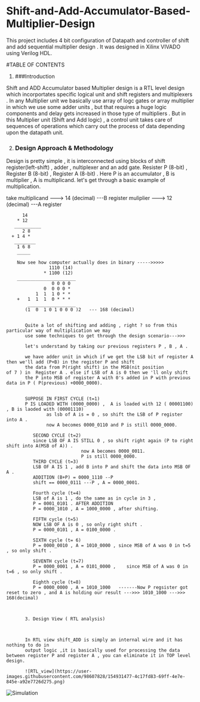 # Shift-and-Add-Accumulator-Based-Multiplier-Design
This project includes 4 bit configuration of Datapath and controller of shift and add sequential multiplier design . It was designed in Xilinx VIVADO using Verilog HDL.

#TABLE OF CONTENTS

1. ###Introduction

Shift and ADD Accumulator based Multiplier design is a RTL level design which incorportates specific logical unit and shift registers and multiplexers . In any Multiplier unit we basically use array of logc gates or array multiplier in which we use some adder units , but that requires a huge logic components and delay gets increased in those type of multipliers . But in this Multiplier unit (Shift and Add logic) , a control unit takes care of sequences of operations which carry out the process of data depending upon the datapath unit. 

2. ### Design Approach & Methodology

Design is pretty simple , it is interconnected using blocks of shift register(left-shift) , adder , nultiplexer and an add gate. 
Resister P (8-bit) , Register B (8-bit) , Register A (8-bit) . Here P is an accumulator , B is multiplier , A is multiplicand.
   let's get through a basic example of multiplication.
   
   
   take multiplicand ---> 14 (decimal)  ---B register
        muliplier   --->  12 (decimal)  ---A register
        
          14
        * 12
       __________
          2 8
      + 1 4 *
       ________
        1 6 8
        _____
        
        Now see how computer actually does in binary ----->>>>>
                    1110 (14)
                  * 1100 (12)
        ______________________
                     0 0 0 0
                  0  0 0 0 *
               1  1  1 0 * *
        +   1  1  1  0 * * *
            __________________
           (1  0  1 0 1 0 0 0 )2   --- 168 (decimal)
           
           
           Quite a lot of shifting and adding , right ? so from this particular way of multiplication we may 
           use some techniques to get through the design scenario--->>>
           
           let's understand by taking our previous registers P , B , A .
           
           we have adder unit in which if we get the LSB bit of register A then we'll add (P+B) in the register P and shift 
           the data from P(right shift) in the MSB(nit position             of 7 ) in  Register A . else if LSB of A is 0 then we 'll only shift 
           the P into MSB of register A with 0's added in P with previous data in P ( P(previous) +0000_0000). 
           
           
           SUPPOSE IN FIRST CYCLE (t=1) 
           P IS LOADED WITH (0000_0000) ,  A is loaded with 12 ( 00001100) , B is laoded with (00001110) 
                   as lsb of A is = 0 , so shift the LSB of P register into A .
                   now A becomes 0000_0110 and P is still 0000_0000.
                   
              SECOND CYCLE (t=2) 
              since LSB OF A IS STILL 0 , so shift right again (P to right shift into A(MSB of A)) .
                                now A becomes 0000_0011.
                                P is still 0000_0000.
              THIRD CYCLE (t=3) 
              LSB OF A IS 1 , add B into P and shift the data into MSB OF A .
              ADDITION (B+P) = 0000_1110 --P 
              shift == 0000_0111 ---P , A = 0000_0001.
              
              Fourth cycle (t=4) 
              LSB of A is 1 , do the same as in cycle in 3 , 
              P = 0001_0101 . AFTER ADDITION 
              P = 0000_1010 , A = 1000_0000 , after shifting.  
              
              FIFTH cycle (t=5)
              NOW LSB OF A is 0 , so only right shift .
              P = 0000_0101 , A = 0100_0000 .
              
              SIXTH cycle (t= 6) 
              P = 0000_0010 , A = 1010_0000 , since MSB of A was 0 in t=5 , so only shift .
              
              SEVENTH cycle (t=7)
              P = 0000_0001 , A = 0101_0000 ,    since MSB of A was 0 in t=6 , so only shift .
              
              Eighth cycle (t=8)
              P = 0000_0000 , A = 1010_1000   -------Now P regsister got reset to zero , and A is holding our result --->>> 1010_1000 --->>> 168(decimal)
              
              
              
           3. Design View ( RTL analysis) 
           
           
           
           In RTL view shift_ADD is simply an internal wire and it has nothing to do in 
           output logic ,it is basically used for processing the data between register P and register A , you can eliminate it in TOP level design.
           
           ![RTL_view](https://user-images.githubusercontent.com/98607828/154931477-4c17fd83-69ff-4e7e-845e-a92e7726d275.png)

           

        
        
![Simulation](https://user-images.githubusercontent.com/98607828/154930805-d6c1bee4-15aa-4016-91ac-70c317f54382.jpg)
